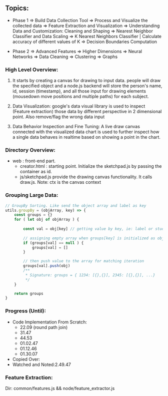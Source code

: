 ## Topics:
* Phase 1
=> Build Data Collection Tool
=> Process and Visualize the collected data
=> Feature Extraction and Visualization
=> Understanding Data and Customization: Cleaning and Shaping
=> Nearest Neighbor Classifier and Data Scaling
=> K Nearest Neighbors Classifier | Calculate accuracy of different values of K
=> Decision Boundaries Computation

* Phase 2
=> Advanced Features
=> Higher Dimensions
=> Neural Networks
=> Data Cleaning
=> Clustering
=> Graphs

### High Level Overview:
1. It starts by creating a canvas for drawing to input data. people will draw the specified object and a node.js backend will store the person's name, id, session (timestamp), and all those input for drawing elements (mousedown move positions and multiple paths) for each subject. 

2. Data Visualization: google's data visual library is used to inspect (Feature extraction) those data by different perspective in 2 dimensional point. Also remove/flag the wrong data input

3. Data Behavior Inspection and Fine Tuning: A live draw canvas connected with the visualized data chart is used to further inspect how a single data behaves in realtime based on showing a point in the chart.

### Directory Overview:
* web : front-end part.
    - creator.html : starting point. Initialize the sketchpad.js by passing the container as id.
    - js/sketchpad.js provide the drawing canvas functionality. It calls draw.js. Note: ctx is the canvas context

### Grouping Large Data:
```js
// GroupBy Sorting. Like send the object array and label as key
utils.groupBy = (objArray, key) => {
    const groups = {}
    for ( let obj of objArray ) {
        
        const val = obj[key] // getting value by key, ie: label or student_id session number
        
        // assigning empty array when groups[key] is initialized as object property
        if (groups[val] == null ) {
            groups[val] = []
        }

        // then push value to the array for matching iteration 
        groups[val].push(obj)
        /**
         * Signature: groups = { 1234: [{},{}], 2345: [{},{}], ...}
         */
    }

    return groups
}
```
### Progress (Until):
* Code Implementation From Scratch:
    - 22.09 (round path join)
    - 31.47
    - 44.53
    - 01.02.47
    - 01.12.46
    - 01.30.07
* Copied Over:
* Watched and Noted:2.49.47

### Feature Extraction:
Dir: common/features.js && node/feature_extractor.js